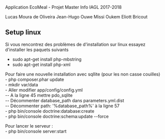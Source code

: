 Application EcoMeal - Projet Master Info IAGL 2017-2018

Lucas Moura de Oliveira
Jean-Hugo Ouwe Missi Oukem
Eliott Bricout

## Setup linux

Si vous rencontrez des problèmes de d'installation sur linux essayez d'installer les paquets suivants  
- sudo apt-get install php-mbstring
- sudo apt-get install php-xml

Pour faire une nouvelle installation avec sqllite (pour les non casse couilles)  
	- php composer.phar update  
	- mkdir var/data  
	- Aller modifier app/config/config.yml  
		-- A la ligne 45 mettre pdo_sqlite  
		-- Décommenter database_path dans parameters.yml.dist  
		-- Décommenter path: '%database_path%' à la ligne 57  
	- php bin/console doctrine:database:create  
	- php bin/console doctrine:schema:update --force  

Pour lancer le serveur :   
	- php bin/console server:start  

